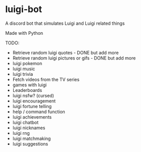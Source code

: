 
# luigi-bot
A discord bot that simulates Luigi and Luigi related things

Made with Python

TODO:
- Retrieve random luigi quotes - DONE but add more
- Retrieve random luigi pictures or gifs - DONE but add more
- luigi pokemon
- luigi music
- luigi trivia
- Fetch videos from the TV series
- games with luigi
- Leaderboards
- luigi nsfw? (cursed)
- luigi encouragement
- luigi fortune telling
- help / command function
- luigi achievements
- luigi chatbot
- luigi nicknames
- luigi rng
- luigi matchmaking
- luigi suggestions
